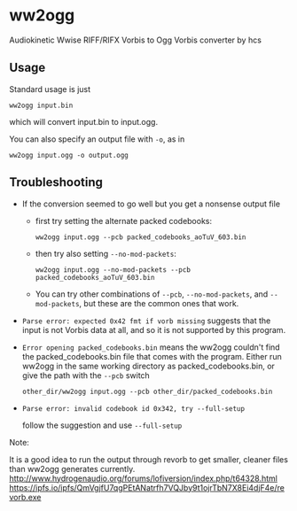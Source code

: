 ww2ogg
======

Audiokinetic Wwise RIFF/RIFX Vorbis to Ogg Vorbis converter by hcs

Usage
----
Standard usage is just

`ww2ogg input.bin`

which will convert input.bin to input.ogg.

You can also specify an output file with `-o`, as in

`ww2ogg input.ogg -o output.ogg`


Troubleshooting
--------------------------------------------------------------------------------

* If the conversion seemed to go well but you get a nonsense output file
  * first try setting the alternate packed codebooks:
    
    `ww2ogg input.ogg --pcb packed_codebooks_aoTuV_603.bin`
  
  * then try also setting `--no-mod-packets`:
  
    `ww2ogg input.ogg --no-mod-packets --pcb packed_codebooks_aoTuV_603.bin`

  * You can try other combinations of `--pcb`, `--no-mod-packets`,
    and `--mod-packets`, but these are the common ones that work.

* `Parse error: expected 0x42 fmt if vorb missing` suggests that the input is
   not Vorbis data at all, and so it is not supported by this program.

* `Error opening packed_codebooks.bin` means the ww2ogg couldn't find the
   packed_codebooks.bin file that comes with the program. Either run ww2ogg
   in the same working directory as packed_codebooks.bin, or give the path with
   the `--pcb` switch

   `other_dir/ww2ogg input.ogg --pcb other_dir/packed_codebooks.bin`

* `Parse error: invalid codebook id 0x342, try --full-setup`

   follow the suggestion and use `--full-setup`


Note:

It is a good idea to run the output through revorb to get smaller,
cleaner files than ww2ogg generates currently.
http://www.hydrogenaudio.org/forums/lofiversion/index.php/t64328.html
https://ipfs.io/ipfs/QmVgjfU7qgPEtANatrfh7VQJby9t1ojrTbN7X8Ei4djF4e/revorb.exe
